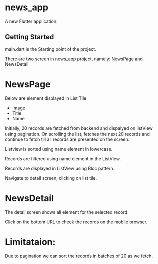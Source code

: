 # news_app

A new Flutter application.

## Getting Started

main.dart is the Starting point of the project.

There are two screen in news_app project, namely: NewsPage and NewsDetail

# NewsPage
Below are element displayed in List Tile
- Image
- Title
- Name

Initially, 20 records are fetched from backend and dispalyed on listView using pagination. 
On scrolling the list, fetches the next 20 records and continue to fetch till all records are presented on the screen.

Listview is sorted using name element in lowercase.

Records are filtered using name element in the ListView.

Records are displayed in ListView using Bloc pattern.

Navigate to detail screen, clicking on list tile.

# NewsDetail
The detail screen shows all element for the selected record.

Click on the bottom URL to check the records on the mobile browser.

# Limitataion:
Due to pagination we can sort the records in batches of 20 as we fetch.
